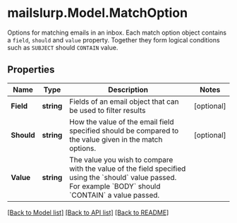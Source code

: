# mailslurp.Model.MatchOption
Options for matching emails in an inbox. Each match option object contains a `field`, `should` and `value` property. Together they form logical conditions such as `SUBJECT` should `CONTAIN` value.
## Properties

Name | Type | Description | Notes
------------ | ------------- | ------------- | -------------
**Field** | **string** | Fields of an email object that can be used to filter results | [optional] 
**Should** | **string** | How the value of the email field specified should be compared to the value given in the match options. | [optional] 
**Value** | **string** | The value you wish to compare with the value of the field specified using the &#x60;should&#x60; value passed. For example &#x60;BODY&#x60; should &#x60;CONTAIN&#x60; a value passed. | 

[[Back to Model list]](../README#documentation-for-models) [[Back to API list]](../README#documentation-for-api-endpoints) [[Back to README]](../README)

